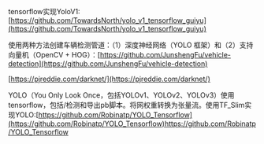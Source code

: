tensorflow实现YoloV1:[https://github.com/TowardsNorth/yolo_v1_tensorflow_guiyu](https://github.com/TowardsNorth/yolo_v1_tensorflow_guiyu)

使用两种方法创建车辆检测管道：（1）深度神经网络（YOLO 框架）和（2）支持向量机（OpenCV + HOG）：[https://github.com/JunshengFu/vehicle-detection](https://github.com/JunshengFu/vehicle-detection)

[https://pjreddie.com/darknet/](https://pjreddie.com/darknet/)

YOLO（You Only Look Once，包括YOLOv1、YOLOv2、YOLOv3）使用tensorflow，包括/检测和导出pb脚本。将网权重转换为张量流。使用TF_Slim实现YOLO:[https://github.com/Robinatp/YOLO_Tensorflow](https://github.com/Robinatp/YOLO_Tensorflow)https://github.com/Robinatp/YOLO_Tensorflow
